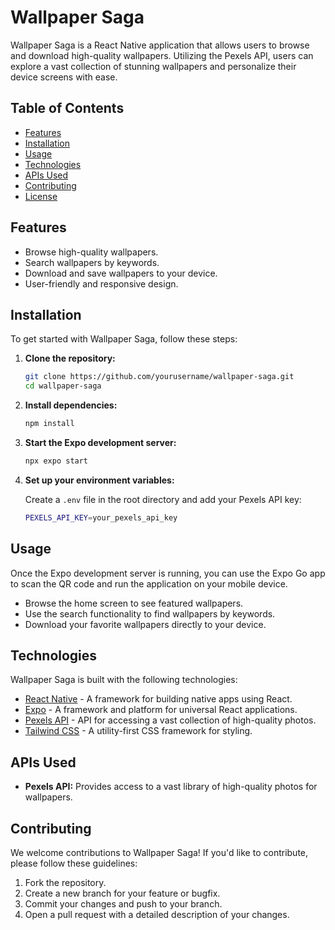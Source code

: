 # Wallpaper Saga

Wallpaper Saga is a React Native application that allows users to browse and download high-quality wallpapers. Utilizing the Pexels API, users can explore a vast collection of stunning wallpapers and personalize their device screens with ease.
## Table of Contents

- [Features](#features)
- [Installation](#installation)
- [Usage](#usage)
- [Technologies](#technologies)
- [APIs Used](#apis-used)
- [Contributing](#contributing)
- [License](#license)

## Features

- Browse high-quality wallpapers.
- Search wallpapers by keywords.
- Download and save wallpapers to your device.
- User-friendly and responsive design.

## Installation

To get started with Wallpaper Saga, follow these steps:

1. **Clone the repository:**

   ```sh
   git clone https://github.com/yourusername/wallpaper-saga.git
   cd wallpaper-saga
   ```

2. **Install dependencies:**

   ```sh
   npm install
   ```

3. **Start the Expo development server:**

   ```sh
   npx expo start
   ```

4. **Set up your environment variables:**

   Create a `.env` file in the root directory and add your Pexels API key:

   ```sh
   PEXELS_API_KEY=your_pexels_api_key
   ```

## Usage

Once the Expo development server is running, you can use the Expo Go app to scan the QR code and run the application on your mobile device.

- Browse the home screen to see featured wallpapers.
- Use the search functionality to find wallpapers by keywords.
- Download your favorite wallpapers directly to your device.

## Technologies

Wallpaper Saga is built with the following technologies:

- [React Native](https://reactnative.dev/) - A framework for building native apps using React.
- [Expo](https://expo.dev/) - A framework and platform for universal React applications.
- [Pexels API](https://www.pexels.com/api/) - API for accessing a vast collection of high-quality photos.
- [Tailwind CSS](https://tailwindcss.com/) - A utility-first CSS framework for styling.

## APIs Used

- **Pexels API:** Provides access to a vast library of high-quality photos for wallpapers.

## Contributing

We welcome contributions to Wallpaper Saga! If you'd like to contribute, please follow these guidelines:

1. Fork the repository.
2. Create a new branch for your feature or bugfix.
3. Commit your changes and push to your branch.
4. Open a pull request with a detailed description of your changes.

